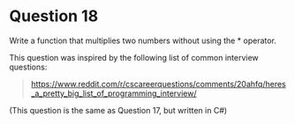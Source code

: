 # Question 18

Write a function that multiplies two numbers without using the * operator.

This question was inspired by the following list of common interview questions:

> https://www.reddit.com/r/cscareerquestions/comments/20ahfq/heres_a_pretty_big_list_of_programming_interview/

(This question is the same as Question 17, but written in C#)